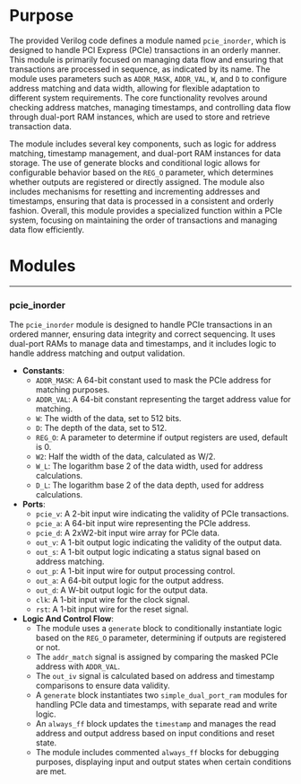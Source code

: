 # Purpose
The provided Verilog code defines a module named `pcie_inorder`, which is designed to handle PCI Express (PCIe) transactions in an orderly manner. This module is primarily focused on managing data flow and ensuring that transactions are processed in sequence, as indicated by its name. The module uses parameters such as `ADDR_MASK`, `ADDR_VAL`, `W`, and `D` to configure address matching and data width, allowing for flexible adaptation to different system requirements. The core functionality revolves around checking address matches, managing timestamps, and controlling data flow through dual-port RAM instances, which are used to store and retrieve transaction data.

The module includes several key components, such as logic for address matching, timestamp management, and dual-port RAM instances for data storage. The use of generate blocks and conditional logic allows for configurable behavior based on the `REG_O` parameter, which determines whether outputs are registered or directly assigned. The module also includes mechanisms for resetting and incrementing addresses and timestamps, ensuring that data is processed in a consistent and orderly fashion. Overall, this module provides a specialized function within a PCIe system, focusing on maintaining the order of transactions and managing data flow efficiently.
# Modules

---
### pcie\_inorder
The `pcie_inorder` module is designed to handle PCIe transactions in an ordered manner, ensuring data integrity and correct sequencing. It uses dual-port RAMs to manage data and timestamps, and it includes logic to handle address matching and output validation.
- **Constants**:
    - `ADDR_MASK`: A 64-bit constant used to mask the PCIe address for matching purposes.
    - `ADDR_VAL`: A 64-bit constant representing the target address value for matching.
    - `W`: The width of the data, set to 512 bits.
    - `D`: The depth of the data, set to 512.
    - `REG_O`: A parameter to determine if output registers are used, default is 0.
    - `W2`: Half the width of the data, calculated as W/2.
    - `W_L`: The logarithm base 2 of the data width, used for address calculations.
    - `D_L`: The logarithm base 2 of the data depth, used for address calculations.
- **Ports**:
    - `pcie_v`: A 2-bit input wire indicating the validity of PCIe transactions.
    - `pcie_a`: A 64-bit input wire representing the PCIe address.
    - `pcie_d`: A 2xW2-bit input wire array for PCIe data.
    - `out_v`: A 1-bit output logic indicating the validity of the output data.
    - `out_s`: A 1-bit output logic indicating a status signal based on address matching.
    - `out_p`: A 1-bit input wire for output processing control.
    - `out_a`: A 64-bit output logic for the output address.
    - `out_d`: A W-bit output logic for the output data.
    - `clk`: A 1-bit input wire for the clock signal.
    - `rst`: A 1-bit input wire for the reset signal.
- **Logic And Control Flow**:
    - The module uses a `generate` block to conditionally instantiate logic based on the `REG_O` parameter, determining if outputs are registered or not.
    - The `addr_match` signal is assigned by comparing the masked PCIe address with `ADDR_VAL`.
    - The `out_iv` signal is calculated based on address and timestamp comparisons to ensure data validity.
    - A `generate` block instantiates two `simple_dual_port_ram` modules for handling PCIe data and timestamps, with separate read and write logic.
    - An `always_ff` block updates the `timestamp` and manages the read address and output address based on input conditions and reset state.
    - The module includes commented `always_ff` blocks for debugging purposes, displaying input and output states when certain conditions are met.


